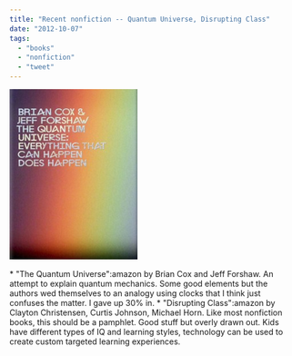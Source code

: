```yaml
---
title: "Recent nonfiction -- Quantum Universe, Disrupting Class"
date: "2012-10-07"
tags: 
  - "books"
  - "nonfiction"
  - "tweet"
---
```


[![](images/8083D81F-105E-45F2-AC0B-6919ABDD794DImg100-225x300.jpg "{8083D81F-105E-45F2-AC0B-6919ABDD794D}Img100")](http://theludwigs.com/wp-content/uploads/2012/10/8083D81F-105E-45F2-AC0B-6919ABDD794DImg100.jpg)

\* "The Quantum Universe":amazon by Brian Cox and Jeff Forshaw. An attempt to explain quantum mechanics. Some good elements but the authors wed themselves to an analogy using clocks that I think just confuses the matter. I gave up 30% in. \* "Disrupting Class":amazon by Clayton Christensen, Curtis Johnson, Michael Horn. Like most nonfiction books, this should be a pamphlet. Good stuff but overly drawn out. Kids have different types of IQ and learning styles, technology can be used to create custom targeted learning experiences.
